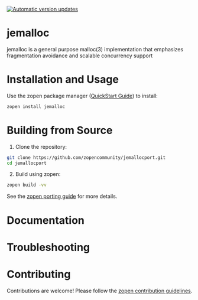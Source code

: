 [![Automatic version updates](https://github.com/zopencommunity/jemallocport/actions/workflows/bump.yml/badge.svg)](https://github.com/ZOSOpenTools/jemallocport/actions/workflows/bump.yml)

# jemalloc

jemalloc is a general purpose malloc(3) implementation that emphasizes fragmentation avoidance and scalable concurrency support

# Installation and Usage

Use the zopen package manager ([QuickStart Guide](https://zopen.community/#/Guides/QuickStart)) to install:
```bash
zopen install jemalloc
```

# Building from Source

1. Clone the repository:
```bash
git clone https://github.com/zopencommunity/jemallocport.git
cd jemallocport
```
2. Build using zopen:
```bash
zopen build -vv
```

See the [zopen porting guide](https://zopen.community/#/Guides/Porting) for more details.

# Documentation


# Troubleshooting

# Contributing
Contributions are welcome! Please follow the [zopen contribution guidelines](https://github.com/zopencommunity/meta/blob/main/CONTRIBUTING.md).
